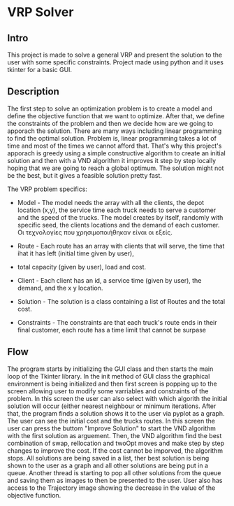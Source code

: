 # VRP Solver

## Intro

This project is made to solve a general VRP and present the solution to the user with some specific constraints. Project made using python and it uses tkinter for a basic GUI. 

## Description

The first step to solve an optimization problem is to create a model and define the objective function that we want to optimize. After that, we define the constraints of the problem and then we decide how are we going to apporach the solution. There are many ways including linear programming to find the optimal solution. Problem is, linear programming takes a lot of time and most of the times we cannot afford that. That's why this project's apporach is greedy using a simple constructive algorithm to create an initial solution and then with a VND algorithm it improves it step by step locally hoping that we are going to reach a global optimum. The solution might not be the best, but it gives a feasible solution pretty fast.

The VRP problem specifics:
- Model - The model needs the array with all the clients, the depot location (x,y), the service time each truck needs to serve a customer and the speed of the trucks. The model creates by itself, randomly with specific seed, the clients locations and the demand of each customer.
Οι τεχνολογίες που χρησιμοποιήθηκαν είναι οι εξείς.

- Route - Each route has an array with clients that will serve, the time that ihat it has left (initial time given by user),
- total capacity (given by user), load and cost.

- Client - Each client has an id, a service time (given by user), the demand, and the x y location.

- Solution - The solution is a class containing a list of Routes and the total cost.

- Constraints - The constraints are that each truck's route ends in their final customer, each route has a time limit that cannot be surpase

## Flow

The program starts by initializing the GUI class and then starts the main loop of the Tkinter library. In the init method of GUI class the graphical environment is being initialized and then first screen is popping up to the screen allowing user to modify some varriables and constraints of the problem. In this screen the user can also select with which algorith the initial solution will occur (either nearest neighbour or minimum iterations. After that, the program finds a solution shows it to the user via pyplot as a graph. The user can see the initial cost and the trucks routes. In this screen the user can press the buttom "Improve Solution" to start the VND algorithm with the first solution as arguement. Then, the VND algorithm find the best combination of swap, rellocation and twoOpt moves and make step by step changes to improve the cost. If the cost cannot be imporved, the algorithm stops. All solutions are being saved in a list, ther best solution is being shown to the user as a graph and all other solutions are being put in a queue. Another thread is starting to pop all other solutions from the queue and saving them as images to then be presented to the user. User also has access to the Trajectory image showing the decrease in the value of the objective function.